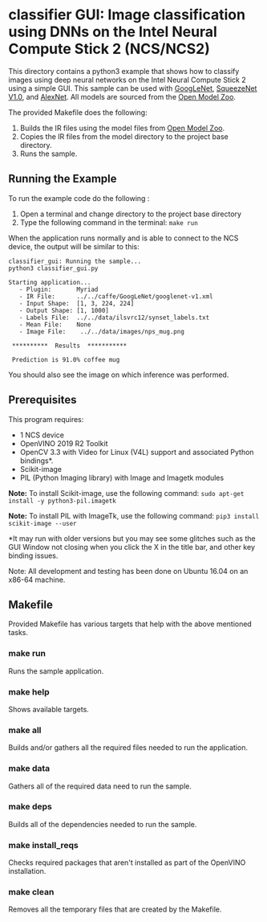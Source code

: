 # classifier GUI: Image classification using DNNs on the Intel Neural Compute Stick 2 (NCS/NCS2)

This directory contains a python3 example that shows how to classify images using deep neural networks on the Intel Neural Compute Stick 2 using a simple GUI. This sample can be used with [GoogLeNet](https://github.com/BVLC/caffe/tree/master/models/bvlc_googlenet), [SqueezeNet V1.0](https://github.com/DeepScale/SqueezeNet), and [AlexNet](https://github.com/BVLC/caffe/tree/master/models/bvlc_alexnet). All models are sourced from the [Open Model Zoo](https://github.com/opencv/open_model_zoo).

The provided Makefile does the following:
1. Builds the IR files using the model files from [Open Model Zoo](https://github.com/opencv/open_model_zoo).
2. Copies the IR files from the model directory to the project base directory.
3. Runs the sample.

## Running the Example
To run the example code do the following :
1. Open a terminal and change directory to the project base directory
2. Type the following command in the terminal: ```make run``` 

When the application runs normally and is able to connect to the NCS device, the output will be similar to this:

~~~
classifier_gui: Running the sample...
python3 classifier_gui.py

Starting application...
   - Plugin:       Myriad
   - IR File:      ../../caffe/GoogLeNet/googlenet-v1.xml
   - Input Shape:  [1, 3, 224, 224]
   - Output Shape: [1, 1000]
   - Labels File:  ../../data/ilsvrc12/synset_labels.txt
   - Mean File:    None
   - Image File:    ../../data/images/nps_mug.png

 **********  Results  ***********

 Prediction is 91.0% coffee mug
~~~

You should also see the image on which inference was performed.


## Prerequisites
This program requires:
- 1 NCS device
- OpenVINO 2019 R2 Toolkit
- OpenCV 3.3 with Video for Linux (V4L) support and associated Python bindings*.
- Scikit-image
- PIL (Python Imaging library) with Image and Imagetk modules

**Note:** To install Scikit-image, use the following command: ```sudo apt-get install -y python3-pil.imagetk```

**Note:** To install PIL with ImageTk, use the following command: ```pip3 install scikit-image --user```

*It may run with older versions but you may see some glitches such as the GUI Window not closing when you click the X in the title bar, and other key binding issues.

Note: All development and testing has been done on Ubuntu 16.04 on an x86-64 machine.

## Makefile
Provided Makefile has various targets that help with the above mentioned tasks.

### make run
Runs the sample application.

### make help
Shows available targets.

### make all
Builds and/or gathers all the required files needed to run the application.

### make data
Gathers all of the required data need to run the sample.

### make deps
Builds all of the dependencies needed to run the sample.

### make install_reqs
Checks required packages that aren't installed as part of the OpenVINO installation. 
 
### make clean
Removes all the temporary files that are created by the Makefile.

